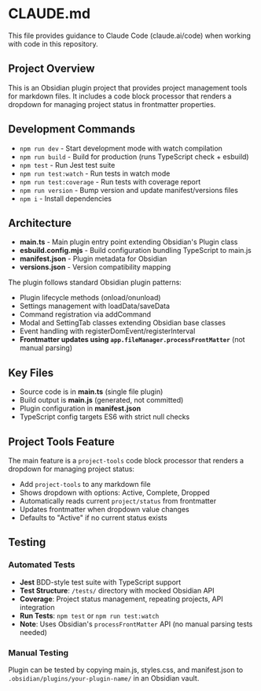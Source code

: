 # CLAUDE.md

This file provides guidance to Claude Code (claude.ai/code) when working with code in this repository.

## Project Overview

This is an Obsidian plugin project that provides project management tools for markdown files. It includes a code block processor that renders a dropdown for managing project status in frontmatter properties.

## Development Commands

- `npm run dev` - Start development mode with watch compilation
- `npm run build` - Build for production (runs TypeScript check + esbuild)
- `npm test` - Run Jest test suite
- `npm run test:watch` - Run tests in watch mode
- `npm run test:coverage` - Run tests with coverage report
- `npm run version` - Bump version and update manifest/versions files
- `npm i` - Install dependencies

## Architecture

- **main.ts** - Main plugin entry point extending Obsidian's Plugin class
- **esbuild.config.mjs** - Build configuration bundling TypeScript to main.js
- **manifest.json** - Plugin metadata for Obsidian
- **versions.json** - Version compatibility mapping

The plugin follows standard Obsidian plugin patterns:
- Plugin lifecycle methods (onload/onunload)
- Settings management with loadData/saveData
- Command registration via addCommand
- Modal and SettingTab classes extending Obsidian base classes
- Event handling with registerDomEvent/registerInterval
- **Frontmatter updates using `app.fileManager.processFrontMatter`** (not manual parsing)

## Key Files

- Source code is in **main.ts** (single file plugin)
- Build output is **main.js** (generated, not committed)
- Plugin configuration in **manifest.json**
- TypeScript config targets ES6 with strict null checks

## Project Tools Feature

The main feature is a `project-tools` code block processor that renders a dropdown for managing project status:

- Add ```project-tools``` to any markdown file
- Shows dropdown with options: Active, Complete, Dropped
- Automatically reads current `project/status` from frontmatter
- Updates frontmatter when dropdown value changes
- Defaults to "Active" if no current status exists

## Testing

### Automated Tests
- **Jest** BDD-style test suite with TypeScript support
- **Test Structure**: `/tests/` directory with mocked Obsidian API
- **Coverage**: Project status management, repeating projects, API integration
- **Run Tests**: `npm test` or `npm run test:watch`
- **Note**: Uses Obsidian's `processFrontMatter` API (no manual parsing tests needed)

### Manual Testing
Plugin can be tested by copying main.js, styles.css, and manifest.json to `.obsidian/plugins/your-plugin-name/` in an Obsidian vault.